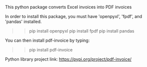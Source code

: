 This python package converts Excel invoices into PDF invoices

In order to install this package, you must have 'openpyxl', 'fpdf', and 'pandas' installed. 
  >> pip install openpyxl
  >> pip install fpdf
  >> pip install pandas

You can then install pdf-invoice by typing:
  >> pip install pdf-invoice

Python library project link: https://pypi.org/project/pdf-invoice/

